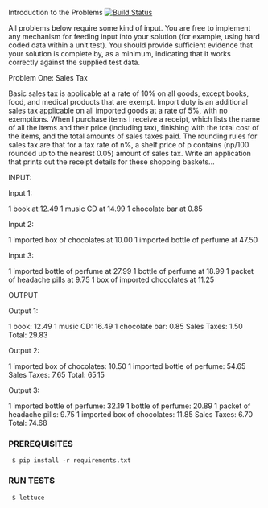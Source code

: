 Introduction to the Problems      [![Build Status](https://travis-ci.org/patweb99/sales-tax-exercise.svg?branch=develop)](https://travis-ci.org/patweb99/sales-tax-exercise)

All problems below require some kind of input. You are free to implement any
mechanism for feeding input into your solution (for example, using hard coded data
within a unit test). You should provide sufficient evidence that your solution is complete
by, as a minimum, indicating that it works correctly against the supplied test data.

Problem One: Sales Tax

Basic sales tax is applicable at a rate of 10% on all goods, except books, food, and
medical products that are exempt. Import duty is an additional sales tax applicable on all
imported goods at a rate of 5%, with no exemptions.
When I purchase items I receive a receipt, which lists the name of all the items and their
price (including tax), finishing with the total cost of the items, and the total amounts of
sales taxes paid. The rounding rules for sales tax are that for a tax rate of n%, a shelf
price of p contains (np/100 rounded up to the nearest 0.05) amount of sales tax.
Write an application that prints out the receipt details for these shopping baskets...

INPUT:

Input 1:

1 book at 12.49
1 music CD at 14.99
1 chocolate bar at 0.85

Input 2:

1 imported box of chocolates at 10.00
1 imported bottle of perfume at 47.50

Input 3:

1 imported bottle of perfume at 27.99
1 bottle of perfume at 18.99
1 packet of headache pills at 9.75
1 box of imported chocolates at 11.25

OUTPUT

Output 1:

1 book: 12.49
1 music CD: 16.49
1 chocolate bar: 0.85
Sales Taxes: 1.50
Total: 29.83

Output 2:

1 imported box of chocolates: 10.50
1 imported bottle of perfume: 54.65
Sales Taxes: 7.65
Total: 65.15

Output 3:

1 imported bottle of perfume: 32.19
1 bottle of perfume: 20.89
1 packet of headache pills: 9.75
1 imported box of chocolates: 11.85
Sales Taxes: 6.70
Total: 74.68

### PREREQUISITES
```
 $ pip install -r requirements.txt
```

### RUN TESTS
```
 $ lettuce
```
